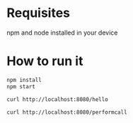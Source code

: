 # Requisites
npm and node installed in your device

# How to run it
```bash
npm install
npm start
```
```bash
curl http://localhost:8080/hello
```
```bash
curl http://localhost:8080/performcall
```